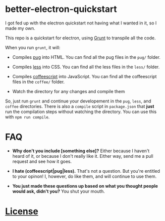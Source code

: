 # better-electron-quickstart

I got fed up with the electron quickstart not having what I wanted in it, so I
made my own.

This repo is a quickstart for electron, using [Grunt](https://gruntjs.com/) to
transpile all the code.

When you run `grunt`, it will:

* Compiles [pug](https://pugjs.org/api/getting-started.html) into HTML. You can
find all the pug files in the `pug/` folder.

* Compiles [less](http://lesscss.org/) into CSS. You can find all the less files
in the `less/` folder.

* Compiles [coffeescript](http://coffeescript.org/) into JavaScript. You can
find all the coffeescript files in the `coffee/` folder.

* Watch the directory for any changes and compile them

So, just run `grunt` and continue your developement in the `pug`, `less`, and
`coffee` directories. There is also a `compile` script in `package.json` that
**just** run the compilation steps without watching the directory. You can use
this with `npm run compile`.

# FAQ

* **Why don't you include [something else]?** Either because I haven't heard of
it, or because I don't really like it. Either way, send me a pull request and
see how it goes.

* **I hate (coffeescript\|pug\|less).** That's not a question. But you're
entitled to your opinon! I, however, do like them, and will continue to use
them.

* **You just made these questions up based on what you thought people would ask,
didn't you?** You shut your mouth.

# [License](LICENSE)
